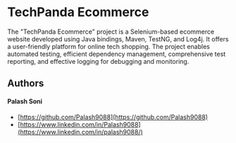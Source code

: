 
# TechPanda Ecommerce


The "TechPanda Ecommerce" project is a Selenium-based ecommerce website developed using Java bindings, Maven, TestNG, and Log4j. It offers a user-friendly platform for online tech shopping. The project enables automated testing, efficient dependency management, comprehensive test reporting, and effective logging for debugging and monitoring.



## Authors

#### Palash Soni
- [https://github.com/Palash9088](https://github.com/Palash9088)
- [https://www.linkedin.com/in/Palash9088](https://www.linkedin.com/in/palash9088/)

